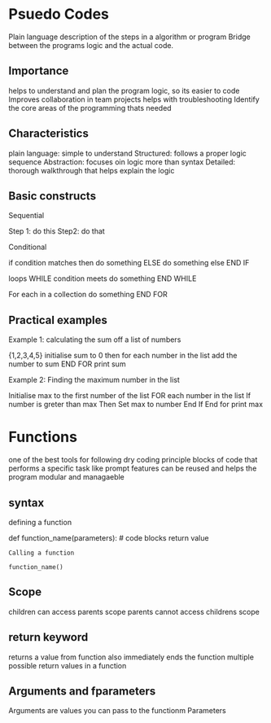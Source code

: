 # Psuedo Codes

Plain language description of the steps in a algorithm or program
Bridge between the programs logic and the actual code.

## Importance
helps to understand and plan the program logic, so its easier to code
Improves collaboration in team projects
helps with troubleshooting
Identify the core areas of the programming thats needed

## Characteristics
plain language: simple to understand
Structured: follows a proper logic sequence
Abstraction: focuses oin logic more than syntax
Detailed: thorough walkthrough that helps explain the logic

## Basic constructs

Sequential

Step 1: do this
Step2: do that

Conditional

if condition matches then 
do something
ELSE
do something else
END IF

loops
WHILE condition meets
do something
END WHILE


For each in a collection
do something
END FOR

## Practical examples

Example 1: calculating the sum off a list of numbers

{1,2,3,4,5}
initialise sum to 0
then for each number in the list 
add the number to sum
END FOR
print sum


Example 2: Finding the maximum number in the list

Initialise max to the first number of the list
FOR each number in the list
If number is greter than max Then 
Set max to number
End If 
End for
print max

# Functions

one of the best tools for following dry coding principle
blocks of code that performs a specific task like prompt features
can be reused and helps the program modular and managaeble

## syntax
defining a function

def function_name(parameters):
    # code blocks
    return value

    Calling a function

    function_name()

## Scope
children can access parents scope
parents cannot access childrens scope

## return keyword
returns a value from function
also immediately ends the function
multiple possible return values in a function

## Arguments and fparameters
Arguments are values you can pass to the functionm
Parameters 
